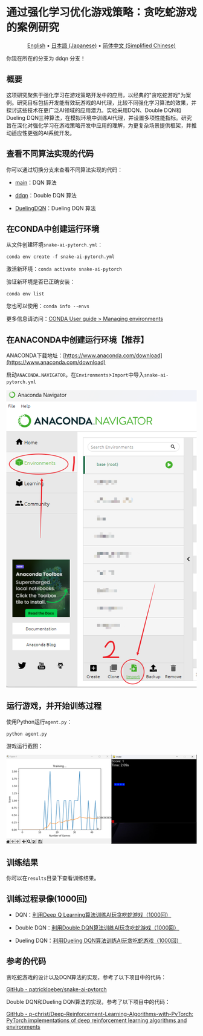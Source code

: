 # 通过强化学习优化游戏策略：贪吃蛇游戏的案例研究

<p align="center">
  <a href="README.md">English</a> •
  <a href="README.ja_JP.md">日本語 (Japanese)</a> •
  <a href="README.zh_CN.md">简体中文 (Simplified Chinese)</a> 
</p>

你现在所在的分支为 ddqn 分支！

## 概要

这项研究聚焦于强化学习在游戏策略开发中的应用，以经典的"贪吃蛇游戏"为案例。研究目标包括开发能有效玩游戏的AI代理，比较不同强化学习算法的效果，并探讨这些技术在更广泛AI领域的应用潜力。实验采用DQN、Double DQN和Dueling DQN三种算法，在模拟环境中训练AI代理，并设置多项性能指标。研究旨在深化对强化学习在游戏策略开发中应用的理解，为更复杂场景提供框架，并推动适应性更强的AI系统开发。

## 查看不同算法实现的代码

你可以通过切换分支来查看不同算法实现的代码：

- [main](https://github.com/chenxingxu3/snake-ai-pytorch/tree/main)：DQN 算法

- [ddqn](https://github.com/chenxingxu3/snake-ai-pytorch/tree/ddqn)：Double DQN 算法

- [DuelingDQN](https://github.com/chenxingxu3/snake-ai-pytorch/tree/DuelingDQN)：Dueling DQN 算法

## 在CONDA中创建运行环境

从文件创建环境`snake-ai-pytorch.yml`：

```shell
conda env create -f snake-ai-pytorch.yml
```

激活新环境：`conda activate snake-ai-pytorch`

验证新环境是否已正确安装：

```shell
conda env list
```

您也可以使用：`conda info --envs`

更多信息请访问：[CONDA User guide  > Managing environments](https://conda.io/projects/conda/en/latest/user-guide/tasks/manage-environments.html)

## 在ANACONDA中创建运行环境【推荐】

ANACONDA下载地址：[https://www.anaconda.com/download](https://www.anaconda.com/download)

启动`ANACONDA.NAVIGATOR`，在`Environments`>`Import`中导入`snake-ai-pytorch.yml`

![](assets_README.zh_CN/2024-06-25-11-41-49-image.png)

## 运行游戏，并开始训练过程

使用Python运行`agent.py`：

```shell
python agent.py
```

游戏运行截图：

![](assets_README.zh_CN/2024-06-25-11-48-31-image.png)

## 训练结果

你可以在`results`目录下查看训练结果。

## 训练过程录像(1000回)

- DQN：[利用Deep Q Learning算法训练AI玩贪吃蛇游戏（1000回）](https://odysee.com/@Xingxu:4/snake-dqn-1000-episodes:5?r=3voigLSm5Gk2uFYiE7h2PoseeErFC63k)

- Double DQN：[利用Double DQN算法训练AI玩贪吃蛇游戏（1000回）](https://odysee.com/@Xingxu:4/snake-ddqn-1000-episodes:6?r=3voigLSm5Gk2uFYiE7h2PoseeErFC63k)

- Dueling DQN：[利用Dueling DQN算法训练AI玩贪吃蛇游戏（1000回）](https://odysee.com/@Xingxu:4/snake-duelingdqn-1000-episodes:3?r=3voigLSm5Gk2uFYiE7h2PoseeErFC63k)

## 参考的代码

贪吃蛇游戏的设计以及DQN算法的实现，参考了以下项目中的代码：

[GitHub - patrickloeber/snake-ai-pytorch](https://github.com/patrickloeber/snake-ai-pytorch)

Double DQN和Dueling DQN算法的实现，参考了以下项目中的代码：

[GitHub - p-christ/Deep-Reinforcement-Learning-Algorithms-with-PyTorch: PyTorch implementations of deep reinforcement learning algorithms and environments](https://github.com/p-christ/Deep-Reinforcement-Learning-Algorithms-with-PyTorch)
